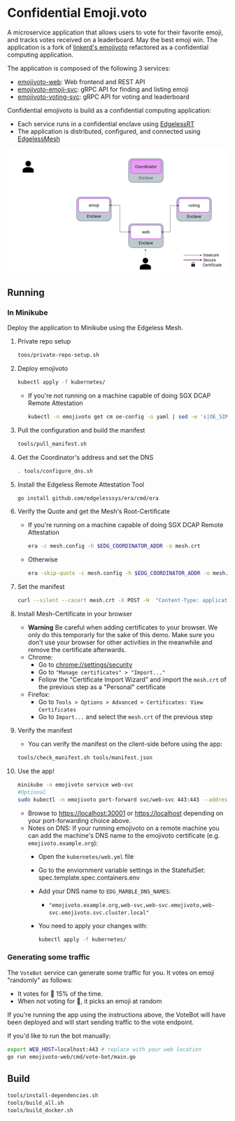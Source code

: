 # Confidential Emoji.voto

A microservice application that allows users to vote for their favorite emoji,
and tracks votes received on a leaderboard. May the best emoji win.
The application is a fork of [linkerd's emojivoto](https://github.com/BuoyantIO/emojivoto) refactored as a confidential computing application.

The application is composed of the following 3 services:

* [emojivoto-web](emojivoto-web/): Web frontend and REST API
* [emojivoto-emoji-svc](emojivoto-emoji-svc/): gRPC API for finding and listing emoji
* [emojivoto-voting-svc](emojivoto-voting-svc/): gRPC API for voting and leaderboard

Confidential emojivoto is build as a confidential computing application:
* Each service runs in a confidential enclave using [EdgelessRT](https://www.edgeless.systems/)
* The application is distributed, configured, and connected using [EdgelessMesh](https://www.edgeless.systems/)

![Emojivoto Topology](assets/emojivoto-topology.gif "Emojivoto Topology")

## Running

### In Minikube

Deploy the application to Minikube using the Edgeless Mesh.

1. Private repo setup

    ```bash
    toos/private-repo-setup.sh
    ```

1. Deploy emojivoto

    ```bash
    kubectl apply -f kubernetes/
    ```

    * If you're not running on a machine capable of doing SGX DCAP Remote Attestation

        ```bash
        kubectl -n emojivoto get cm oe-config -o yaml | sed -e 's|OE_SIMULATION: "0"|OE_SIMULATION: "1"|' | kubectl apply -f -
        ```

1. Pull the configuration and build the manifest

    ```bash
    tools/pull_manifest.sh
    ```

1. Get the Coordinator's address and set the DNS

    ```bash
    . tools/configure_dns.sh
    ```

1. Install the Edgeless Remote Attestation Tool

    ```bash
    go install github.com/edgelesssys/era/cmd/era
    ```

1. Verify the Quote and get the Mesh's Root-Certificate
    * If you're running on a machine capable of doing SGX DCAP Remote Attestation

        ```bash
        era -c mesh.config -h $EDG_COORDINATOR_ADDR -o mesh.crt
        ```

    * Otherwise

        ```bash
        era -skip-quote -c mesh.config -h $EDG_COORDINATOR_ADDR -o mesh.crt
        ```

1. Set the manifest

    ```bash
    curl --silent --cacert mesh.crt -X POST -H  "Content-Type: application/json" --data-binary @tools/manifest.json "https://$EDG_COORDINATOR_SVC/manifest"
    ```

1. Install Mesh-Certificate in your browser
    * **Warning** Be careful when adding certificates to your browser. We only do this temporarly for the sake of this demo. Make sure you don't use your browser for other activities in the meanwhile and remove the certificate afterwards.
    * Chrome: 
        * Go to <chrome://settings/security>
        * Go to `"Manage certificates" > "Import..."`
        * Follow the "Certificate Import Wizard" and import the `mesh.crt` of the previous step as a "Personal" certificate
    * Firefox:
        * Go to `Tools > Options > Advanced > Certificates: View Certificates`
        * Go to `Import...` and select the `mesh.crt` of the previous step

1. Verify the manifest
    * You can verify the manifest on the client-side before using the app:

    ```bash
    tools/check_manifest.sh tools/manifest.json
    ```

1. Use the app!

    ```bash
    minikube -n emojivoto service web-svc
    #Optional
    sudo kubectl -n emojivoto port-forward svc/web-svc 443:443 --address 0.0.0.0
    ```

    * Browse to [https://localhost:30001](https://localhost:30001) or [https://localhost](https://localhost) depending on your port-forwarding choice above.
    * Notes on DNS: If your running emojivoto on a remote machine you can add the machine's DNS name to the emojivoto certificate (e.g. `emojivoto.example.org`):
        * Open the `kubernetes/web.yml` file
        * Go to the enviornment variable settings in the StatefulSet: spec.template.spec.containers.env
        * Add your DNS name to `EDG_MARBLE_DNS_NAMES`: 
            * `"emojivoto.example.org,web-svc,web-svc.emojivoto,web-svc.emojivoto.svc.cluster.local"`
        * You need to apply your changes with:

            ```bash
            kubectl apply -f kubernetes/
            ```


### Generating some traffic

The `VoteBot` service can generate some traffic for you. It votes on emoji
"randomly" as follows:

- It votes for :doughnut: 15% of the time.
- When not voting for :doughnut:, it picks an emoji at random

If you're running the app using the instructions above, the VoteBot will have
been deployed and will start sending traffic to the vote endpoint.

If you'd like to run the bot manually:

```bash
export WEB_HOST=localhost:443 # replace with your web location
go run emojivoto-web/cmd/vote-bot/main.go
```

## Build

```bash
tools/install-dependencies.sh
tools/build_all.sh
tools/build_docker.sh
```

